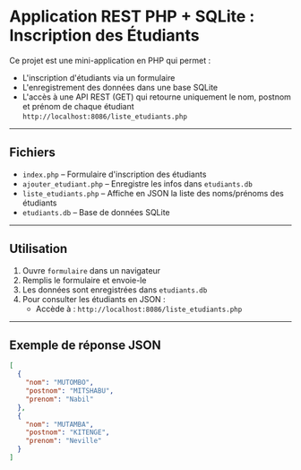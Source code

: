 # Application REST PHP + SQLite : Inscription des Étudiants

Ce projet est une mini-application en PHP qui permet :

- L'inscription d'étudiants via un formulaire 
- L'enregistrement des données dans une base SQLite
- L'accès à une API REST (GET) qui retourne uniquement le nom, postnom et prénom de chaque étudiant `http://localhost:8086/liste_etudiants.php`

---

## Fichiers

- `index.php` – Formulaire d'inscription des étudiants
- `ajouter_etudiant.php` – Enregistre les infos dans `etudiants.db`
- `liste_etudiants.php` – Affiche en JSON la liste des noms/prénoms des étudiants
- `etudiants.db` – Base de données SQLite 


---

## Utilisation

1. Ouvre `formulaire` dans un navigateur
2. Remplis le formulaire et envoie-le
3. Les données sont enregistrées dans `etudiants.db`
4. Pour consulter les étudiants en JSON :
   - Accède à : `http://localhost:8086/liste_etudiants.php`

---

## Exemple de réponse JSON

```json
[
  {
    "nom": "MUTOMBO",
    "postnom": "MITSHABU",
    "prenom": "Nabil"
  },
  {
    "nom": "MUTAMBA",
    "postnom": "KITENGE",
    "prenom": "Neville"
  }
]
